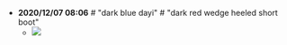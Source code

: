 - __2020/12/07 08:06__ # "dark blue dayi" # "dark red wedge heeled short boot"
    - ![](https://firebasestorage.googleapis.com/v0/b/firescript-577a2.appspot.com/o/imgs%2Fapp%2FXELiu-NovaKG%2Fwye3z6uOSD.png?alt=media&token=0dae8862-bf66-4c65-aa68-db0496d4f60a)
